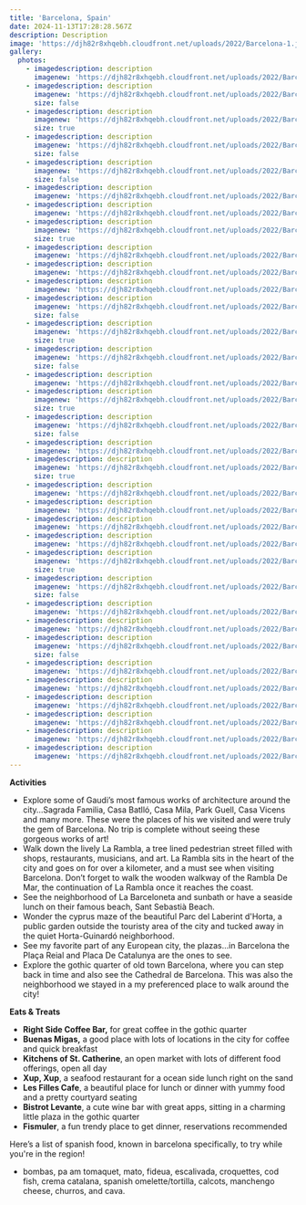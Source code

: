 ```yaml
---
title: 'Barcelona, Spain'
date: 2024-11-13T17:28:28.567Z
description: Description
image: 'https://djh82r8xhqebh.cloudfront.net/uploads/2022/Barcelona-1.jpg'
gallery:
  photos:
    - imagedescription: description
      imagenew: 'https://djh82r8xhqebh.cloudfront.net/uploads/2022/Barcelona-1.jpg'
    - imagedescription: description
      imagenew: 'https://djh82r8xhqebh.cloudfront.net/uploads/2022/Barcelona-13.jpg'
      size: false
    - imagedescription: description
      imagenew: 'https://djh82r8xhqebh.cloudfront.net/uploads/2022/Barcelona-3.jpg'
      size: true
    - imagedescription: description
      imagenew: 'https://djh82r8xhqebh.cloudfront.net/uploads/2022/Barcelona-2.jpg'
      size: false
    - imagedescription: description
      imagenew: 'https://djh82r8xhqebh.cloudfront.net/uploads/2022/Barcelona-8.jpg'
      size: false
    - imagedescription: description
      imagenew: 'https://djh82r8xhqebh.cloudfront.net/uploads/2022/Barcelona-5.jpg'
    - imagedescription: description
      imagenew: 'https://djh82r8xhqebh.cloudfront.net/uploads/2022/Barcelona-4.jpg'
    - imagedescription: description
      imagenew: 'https://djh82r8xhqebh.cloudfront.net/uploads/2022/Barcelona-9.jpg'
      size: true
    - imagedescription: description
      imagenew: 'https://djh82r8xhqebh.cloudfront.net/uploads/2022/Barcelona-6.jpg'
    - imagedescription: description
      imagenew: 'https://djh82r8xhqebh.cloudfront.net/uploads/2022/Barcelona-10.jpg'
    - imagedescription: description
      imagenew: 'https://djh82r8xhqebh.cloudfront.net/uploads/2022/Barcelona-11.jpg'
    - imagedescription: description
      imagenew: 'https://djh82r8xhqebh.cloudfront.net/uploads/2022/Barcelona-7.jpg'
      size: false
    - imagedescription: description
      imagenew: 'https://djh82r8xhqebh.cloudfront.net/uploads/2022/Barcelona-12.jpg'
      size: true
    - imagedescription: description
      imagenew: 'https://djh82r8xhqebh.cloudfront.net/uploads/2022/Barcelona-19.jpg'
      size: false
    - imagedescription: description
      imagenew: 'https://djh82r8xhqebh.cloudfront.net/uploads/2022/Barcelona-15.jpg'
    - imagedescription: description
      imagenew: 'https://djh82r8xhqebh.cloudfront.net/uploads/2022/Barcelona-16.jpg'
      size: true
    - imagedescription: description
      imagenew: 'https://djh82r8xhqebh.cloudfront.net/uploads/2022/Barcelona-18.jpg'
      size: false
    - imagedescription: description
      imagenew: 'https://djh82r8xhqebh.cloudfront.net/uploads/2022/Barcelona-17.jpg'
    - imagedescription: description
      imagenew: 'https://djh82r8xhqebh.cloudfront.net/uploads/2022/Barcelona-20.jpg'
      size: true
    - imagedescription: description
      imagenew: 'https://djh82r8xhqebh.cloudfront.net/uploads/2022/Barcelona-22.jpg'
    - imagedescription: description
      imagenew: 'https://djh82r8xhqebh.cloudfront.net/uploads/2022/Barcelona-23.jpg'
    - imagedescription: description
      imagenew: 'https://djh82r8xhqebh.cloudfront.net/uploads/2022/Barcelona-24.jpg'
    - imagedescription: description
      imagenew: 'https://djh82r8xhqebh.cloudfront.net/uploads/2022/Barcelona-26.jpg'
    - imagedescription: description
      imagenew: 'https://djh82r8xhqebh.cloudfront.net/uploads/2022/Barcelona-27.jpg'
      size: true
    - imagedescription: description
      imagenew: 'https://djh82r8xhqebh.cloudfront.net/uploads/2022/Barcelona-25.jpg'
      size: false
    - imagedescription: description
      imagenew: 'https://djh82r8xhqebh.cloudfront.net/uploads/2022/Barcelona-21.jpg'
    - imagedescription: description
      imagenew: 'https://djh82r8xhqebh.cloudfront.net/uploads/2022/Barcelona-32.jpg'
    - imagedescription: description
      imagenew: 'https://djh82r8xhqebh.cloudfront.net/uploads/2022/Barcelona-28.jpg'
      size: false
    - imagedescription: description
      imagenew: 'https://djh82r8xhqebh.cloudfront.net/uploads/2022/Barcelona-29.jpg'
    - imagedescription: description
      imagenew: 'https://djh82r8xhqebh.cloudfront.net/uploads/2022/Barcelona-33.jpg'
    - imagedescription: description
      imagenew: 'https://djh82r8xhqebh.cloudfront.net/uploads/2022/Barcelona-35.jpg'
    - imagedescription: description
      imagenew: 'https://djh82r8xhqebh.cloudfront.net/uploads/2022/Barcelona-30.jpg'
    - imagedescription: description
      imagenew: 'https://djh82r8xhqebh.cloudfront.net/uploads/2022/Barcelona-31.jpg'
    - imagedescription: description
      imagenew: 'https://djh82r8xhqebh.cloudfront.net/uploads/2022/Barcelona-34.jpg'
---
```

**Activities**

* Explore some of Gaudi’s most famous works of architecture around the city…Sagrada Familia, Casa Batlló, Casa Mila, Park Guell, Casa Vicens and many more. These were the places of his we visited and were truly the gem of Barcelona. No trip is complete without seeing these gorgeous works of art!
* Walk down the lively La Rambla, a tree lined pedestrian street filled with shops, restaurants, musicians, and art.  La Rambla sits in the heart of the city and goes on for over a kilometer, and a must see when visiting Barcelona. Don’t forget to walk the wooden walkway of the Rambla De Mar, the continuation of La Rambla once it reaches the coast.
* See the neighborhood of La Barceloneta and sunbath or have a seaside lunch on their famous beach, Sant Sebastià Beach. 
* Wonder the cyprus maze of the beautiful Parc del Laberint d'Horta, a public garden outside the touristy area of the city and tucked away in the quiet Horta-Guinardó neighborhood.
* See my favorite part of any European city, the plazas…in Barcelona the Plaça Reial and Placa De Catalunya are the ones to see.
* Explore the gothic quarter of old town Barcelona, where you can step back in time and also see the Cathedral de Barcelona. This was also the neighborhood we stayed in a my preferenced place to walk around the city!

**Eats & Treats**

* **Right Side Coffee Bar,** for great coffee in the gothic quarter
* **Buenas Migas,** a good place with lots of locations in the city for coffee and quick breakfast
* **Kitchens of St. Catherine**, an open market with lots of different food offerings, open all day
* **Xup, Xup**, a seafood restaurant for a ocean side lunch right on the sand
* **Les Filles Cafe**, a beautiful place for lunch or dinner with yummy food and a pretty courtyard seating
* **Bistrot Levante**, a cute wine bar with great apps, sitting in a charming little plaza in the gothic quarter
* **Fismuler**, a fun trendy place to get dinner, reservations recommended 



Here’s a list of spanish food, known in barcelona specifically, to try while you're in the region!

* bombas, pa am tomaquet, mato, fideua, escalivada, croquettes, cod fish, crema catalana, spanish omelette/tortilla, calcots, manchengo cheese, churros, and cava.
